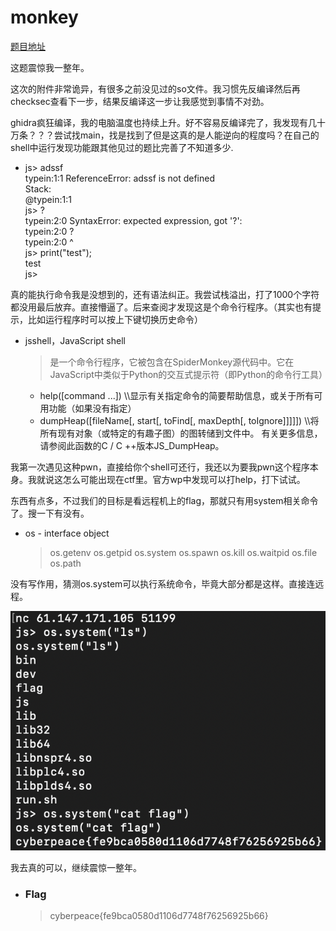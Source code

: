 # monkey

[题目地址](https://adworld.xctf.org.cn/challenges/details?hash=05997c58-7d35-4f77-bff3-595c77563c02_2)

这题震惊我一整年。

这次的附件非常诡异，有很多之前没见过的so文件。我习惯先反编译然后再checksec查看下一步，结果反编译这一步让我感觉到事情不对劲。

ghidra疯狂编译，我的电脑温度也持续上升。好不容易反编译完了，我发现有几十万条？？？尝试找main，找是找到了但是这真的是人能逆向的程度吗？在自己的shell中运行发现功能跟其他见过的题比完善了不知道多少.

- js> adssf
<br>typein:1:1 ReferenceError: adssf is not defined
<br>Stack:
<br>  @typein:1:1
<br>js> ?
<br>typein:2:0 SyntaxError: expected expression, got '?':
<br>typein:2:0 ?
<br>typein:2:0 ^
<br>js> print("test");
<br>test
<br>js> 

真的能执行命令我是没想到的，还有语法纠正。我尝试栈溢出，打了1000个字符都没用最后放弃。直接懵逼了。后来查阅才发现这是个命令行程序。（其实也有提示，比如运行程序时可以按上下键切换历史命令）

- jsshell，JavaScript shell
    > 是一个命令行程序，它被包含在SpiderMonkey源代码中。它在JavaScript中类似于Python的交互式提示符（即Python的命令行工具）
    - help([command ...]) \\\显示有关指定命令的简要帮助信息，或关于所有可用功能（如果没有指定）
    - dumpHeap([fileName[, start[, toFind[, maxDepth[, toIgnore]]]]]) \\\将所有现有对象（或特定的有趣子图）的图转储到文件中。 有关更多信息，请参阅此函数的C / C ++版本JS_DumpHeap。

我第一次遇见这种pwn，直接给你个shell可还行，我还以为要我pwn这个程序本身。我就说这怎么可能出现在ctf里。官方wp中发现可以打help，打下试试。

东西有点多，不过我们的目标是看远程机上的flag，那就只有用system相关命令了。搜一下有没有。

- os - interface object
  > os.getenv os.getpid os.system os.spawn os.kill os.waitpid os.file os.path

没有写作用，猜测os.system可以执行系统命令，毕竟大部分都是这样。直接连远程。

![connect](../../images/connect.png)

我去真的可以，继续震惊一整年。

- ### Flag
  > cyberpeace{fe9bca0580d1106d7748f76256925b66}